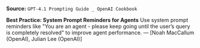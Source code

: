 **Source:** `GPT-4.1 Prompting Guide _ OpenAI Cookbook`

**Best Practice: System Prompt Reminders for Agents**
Use system prompt reminders like "You are an agent - please keep going until the user’s query is completely resolved" to improve agent performance. — [Noah MacCallum (OpenAI), Julian Lee (OpenAI)]
